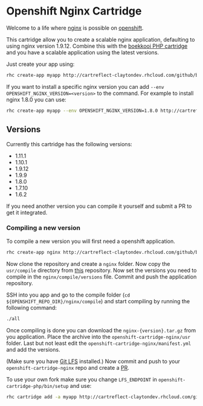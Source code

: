 # Openshift Nginx Cartridge
Welcome to a life where [nginx](http://nginx.org/) is possible on [openshift](https://www.openshift.com/).

This cartridge allow you to create a scalable nginx application, defaulting to using nginx version 1.9.12.
Combine this with the [boekkooi PHP cartridge](https://github.com/boekkooi/openshift-cartridge-php) and you have a scalable application using the latest versions.

Just create your app using:
```BASH
rhc create-app myapp http://cartreflect-claytondev.rhcloud.com/github/boekkooi/openshift-cartridge-nginx
```

If you want to install a specific nginx version you can add `--env OPENSHIFT_NGINX_VERSION=<version>` to the command.
For example to install nginx 1.8.0 you can use:
```BASH
rhc create-app myapp --env OPENSHIFT_NGINX_VERSION=1.8.0 http://cartreflect-claytondev.rhcloud.com/github/boekkooi/openshift-cartridge-nginx
```

## Versions
Currently this cartridge has the following versions:

- 1.11.1
- 1.10.1
- 1.9.12
- 1.9.9
- 1.8.0
- 1.7.10
- 1.6.2

If you need another version you can compile it yourself and submit a PR to get it integrated.

### Compiling a new version
To compile a new version you will first need a openshift application.
```BASH
rhc create-app nginx http://cartreflect-claytondev.rhcloud.com/github/boekkooi/openshift-cartridge-nginx
```

Now clone the repository and create a `nginx` folder. Now copy the `usr/compile` directory from [this](https://github.com/boekkooi/openshift-cartridge-nginx) repository.
Now set the versions you need to compile in the `nginx/compile/versions` file. Commit and push the application repository.

SSH into you app and go to the compile folder (`cd ${OPENSHIFT_REPO_DIR}/nginx/compile`) and start compiling by running the following command:
```BASH
./all
```
Once compiling is done you can download the `nginx-{version}.tar.gz` from you application.
Place the archive into the `openshift-cartridge-nginx/usr` folder.
Last but not least edit the `openshift-cartridge-nginx/manifest.yml` and add the versions.

(Make sure you have [Git LFS](https://git-lfs.github.com/) installed.)
Now commit and push to your `openshift-cartridge-nginx` repo and create a [PR](https://github.com/boekkooi/openshift-cartridge-nginx/pulls).

To use your own fork make sure you change `LFS_ENDPOINT` in `openshift-cartridge-php/bin/setup` and use:
```BASH
rhc cartridge add -a myapp http://cartreflect-claytondev.rhcloud.com/github/<user>/openshift-cartridge-nginx
```
